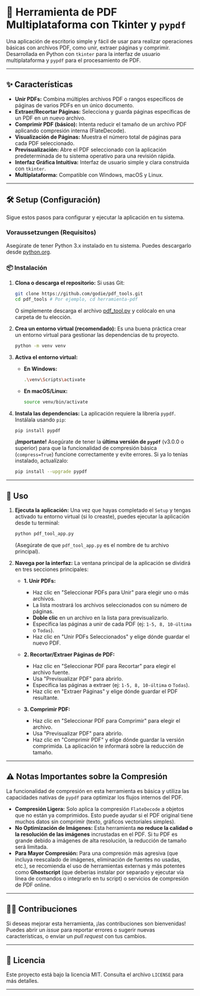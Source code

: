 # 🚀 Herramienta de PDF Multiplataforma con Tkinter y `pypdf`

Una aplicación de escritorio simple y fácil de usar para realizar operaciones básicas con archivos PDF, como unir, extraer páginas y comprimir. Desarrollada en Python con `tkinter` para la interfaz de usuario multiplataforma y `pypdf` para el procesamiento de PDF.

-----

## ✨ Características

  * **Unir PDFs:** Combina múltiples archivos PDF o rangos específicos de páginas de varios PDFs en un único documento.
  * **Extraer/Recortar Páginas:** Selecciona y guarda páginas específicas de un PDF en un nuevo archivo.
  * **Comprimir PDF (básico):** Intenta reducir el tamaño de un archivo PDF aplicando compresión interna (FlateDecode).
  * **Visualización de Páginas:** Muestra el número total de páginas para cada PDF seleccionado.
  * **Previsualización:** Abre el PDF seleccionado con la aplicación predeterminada de tu sistema operativo para una revisión rápida.
  * **Interfaz Gráfica Intuitiva:** Interfaz de usuario simple y clara construida con `tkinter`.
  * **Multiplataforma:** Compatible con Windows, macOS y Linux.

-----

## 🛠️ Setup (Configuración)

Sigue estos pasos para configurar y ejecutar la aplicación en tu sistema.

### Voraussetzungen (Requisitos)

Asegúrate de tener Python 3.x instalado en tu sistema. Puedes descargarlo desde [python.org](https://www.python.org/downloads/).

### 📦 Instalación

1.  **Clona o descarga el repositorio:**
    Si usas Git:

    ```bash
    git clone https://github.com/godie/pdf_tools.git
    cd pdf_tools # Por ejemplo, cd herramienta-pdf
    ```

    O simplemente descarga el archivo [pdf_tool.py](/pdf_tool.py) y colócalo en una carpeta de tu elección.

2.  **Crea un entorno virtual (recomendado):**
    Es una buena práctica crear un entorno virtual para gestionar las dependencias de tu proyecto.

    ```bash
    python -m venv venv
    ```

3.  **Activa el entorno virtual:**

      * **En Windows:**
        ```bash
        .\venv\Scripts\activate
        ```
      * **En macOS/Linux:**
        ```bash
        source venv/bin/activate
        ```

4.  **Instala las dependencias:**
    La aplicación requiere la librería `pypdf`. Instálala usando `pip`:

    ```bash
    pip install pypdf
    ```

    **¡Importante\!** Asegúrate de tener la **última versión de `pypdf`** (v3.0.0 o superior) para que la funcionalidad de compresión básica (`compress=True`) funcione correctamente y evite errores. Si ya lo tenías instalado, actualízalo:

    ```bash
    pip install --upgrade pypdf
    ```

-----

## 🚀 Uso

1.  **Ejecuta la aplicación:**
    Una vez que hayas completado el `Setup` y tengas activado tu entorno virtual (si lo creaste), puedes ejecutar la aplicación desde tu terminal:

    ```bash
    python pdf_tool_app.py
    ```

    (Asegúrate de que `pdf_tool_app.py` es el nombre de tu archivo principal).

2.  **Navega por la interfaz:**
    La ventana principal de la aplicación se dividirá en tres secciones principales:

      * **1. Unir PDFs:**

          * Haz clic en "Seleccionar PDFs para Unir" para elegir uno o más archivos.
          * La lista mostrará los archivos seleccionados con su número de páginas.
          * **Doble clic** en un archivo en la lista para previsualizarlo.
          * Especifica las páginas a unir de cada PDF (ej: `1-5, 8, 10-última` o `Todas`).
          * Haz clic en "Unir PDFs Seleccionados" y elige dónde guardar el nuevo PDF.

      * **2. Recortar/Extraer Páginas de PDF:**

          * Haz clic en "Seleccionar PDF para Recortar" para elegir el archivo fuente.
          * Usa "Previsualizar PDF" para abrirlo.
          * Especifica las páginas a extraer (ej: `1-5, 8, 10-última` o `Todas`).
          * Haz clic en "Extraer Páginas" y elige dónde guardar el PDF resultante.

      * **3. Comprimir PDF:**

          * Haz clic en "Seleccionar PDF para Comprimir" para elegir el archivo.
          * Usa "Previsualizar PDF" para abrirlo.
          * Haz clic en "Comprimir PDF" y elige dónde guardar la versión comprimida. La aplicación te informará sobre la reducción de tamaño.

-----

## ⚠️ Notas Importantes sobre la Compresión

La funcionalidad de compresión en esta herramienta es básica y utiliza las capacidades nativas de `pypdf` para optimizar los flujos internos del PDF.

  * **Compresión Ligera:** Solo aplica la compresión `FlateDecode` a objetos que no están ya comprimidos. Esto puede ayudar si el PDF original tiene muchos datos sin comprimir (texto, gráficos vectoriales simples).
  * **No Optimización de Imágenes:** Esta herramienta **no reduce la calidad o la resolución de las imágenes** incrustadas en el PDF. Si tu PDF es grande debido a imágenes de alta resolución, la reducción de tamaño será limitada.
  * **Para Mayor Compresión:** Para una compresión más agresiva (que incluya reescalado de imágenes, eliminación de fuentes no usadas, etc.), se recomienda el uso de herramientas externas y más potentes como **Ghostscript** (que deberías instalar por separado y ejecutar vía línea de comandos o integrarlo en tu script) o servicios de compresión de PDF online.

-----

## 👨‍💻 Contribuciones

Si deseas mejorar esta herramienta, ¡las contribuciones son bienvenidas\! Puedes abrir un *issue* para reportar errores o sugerir nuevas características, o enviar un *pull request* con tus cambios.

-----

## 📄 Licencia

Este proyecto está bajo la licencia MIT. Consulta el archivo `LICENSE` para más detalles.

-----